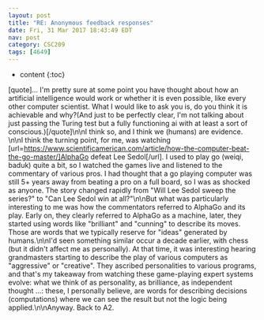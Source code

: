 ```yaml
---
layout: post
title: "RE: Anonymous feedback responses"
date: Fri, 31 Mar 2017 18:43:49 EDT
nav: post
category: CSC209
tags: [4649]
---
```


* content
{:toc}

[quote]<snipped>... I'm pretty sure at some point you have thought about how an artificial intelligence would work or whether it is even possible, like every other computer scientist. What I would like to ask you is, do you think it is achievable and why?(And just to be perfectly clear, I'm not talking about just passing the Turing test but a fully functioning ai with at least a sort of conscious.)[/quote]\n\nI think so, and I think we (humans) are evidence. \n\nI think the turning point, for me, was watching [url=https://www.scientificamerican.com/article/how-the-computer-beat-the-go-master/]AlphaGo defeat Lee Sedol[/url]. I used to play go (weiqi, baduk) quite a bit, so I watched the games live and listened to the commentary of various pros. I had thought that a go playing computer was still 5+ years away from beating a pro on a full board, so I was as shocked as anyone. The story changed rapidly from "Will Lee Sedol sweep the series?" to "Can Lee Sedol win at all?"\n\nBut what was particularly interesting to me was how the commentators referred to AlphaGo and its play. Early on, they clearly referred to AlphaGo as a machine, later, they started using words like "brilliant" and "cunning" to describe its moves. Those are words that we typically reserve for "ideas" generated by humans.\n\nI'd seen something similar occur a decade earlier, with chess (but it didn't affect me as personally). At that time, it was interesting hearing grandmasters starting to describe the play of various computers as "aggressive" or "creative". They ascribed personalities to various programs, and that's my takeaway from watching these game-playing expert systems evolve: what we think of as personality, as brilliance, as independent thought ...: these, I personally believe, are words for describing decisions (computations) where we can see the result but not the logic being applied.\n\nAnyway. Back to A2.
<!-- more -->
<p></p>
